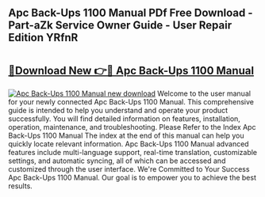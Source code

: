 ## Apc Back-Ups 1100 Manual PDf Free Download - Part-aZk Service Owner Guide - User Repair Edition YRfnR

# <h2><a href="http://bc26963.oget.top/?id=Apc+Back-Ups+1100+Manual">🔗Download New 👉🔴 Apc Back-Ups 1100 Manual</a></h2>

[![Apc Back-Ups 1100 Manual new download](https://i.imgur.com/5g1atiW.png)](http://bc26963.oget.top/?id=Apc+Back-Ups+1100+Manual)
Welcome to the user manual for your newly connected Apc Back-Ups 1100 Manual. This comprehensive guide is intended to help you understand and operate your product successfully. You will find detailed information on features, installation, operation, maintenance, and troubleshooting. Please Refer to the Index Apc Back-Ups 1100 Manual The index at the end of this manual can help you quickly locate relevant information. Apc Back-Ups 1100 Manual advanced features include multi-language support, real-time translation, customizable settings, and automatic syncing, all of which can be accessed and customized through the user interface. We're Committed to Your Success Apc Back-Ups 1100 Manual. Our goal is to empower you to achieve the best results.

